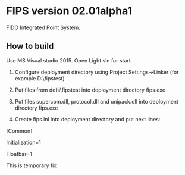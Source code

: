 # FIPS version 02.01alpha1
FIDO Integrated Point System.

## How to build
Use MS Visual studio 2015. Open Light.sln for start.

1. Configure deployment directory using Project Settings->Linker (for example D:\fipstest)

2. Put files from defs\fipstest into deployment directory fips.exe

3. Put files supercom.dll, protocol.dll and unipack.dll into deployment directory fips.exe

4. Create fips.ini into deployment directory and put next lines:

[Common]

Initialization=1

Floatbar=1

This is temporary fix